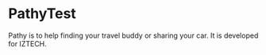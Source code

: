 # PathyTest
Pathy is to help finding your travel buddy or sharing your car. It is developed for IZTECH.
